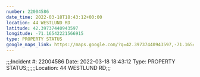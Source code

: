 ```yaml
---
number: 22004586
date_time: 2022-03-18T18:43:12+00:00
location: 44 WESTLUND RD
latitude: 42.39737440943597
longitude: -71.16542221566915
type: PROPERTY STATUS
google_maps_link: https://maps.google.com/?q=42.39737440943597,-71.16542221566915
---
```


;;;Incident #: 22004586  Date: 2022-03-18 18:43:12   Type: PROPERTY STATUS;;;;;;Location: 44 WESTLUND RD;;;
